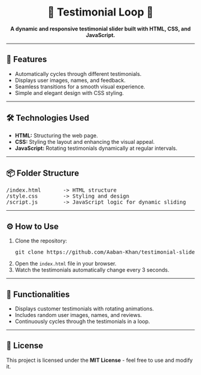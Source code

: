 <h1 align="center">💬 Testimonial Loop 💬</h1>

<p align="center">
  <strong>A dynamic and responsive testimonial slider built with HTML, CSS, and JavaScript.</strong>
</p>

---

<h2>🚀 Features</h2>
<ul>
  <li>Automatically cycles through different testimonials.</li>
  <li>Displays user images, names, and feedback.</li>
  <li>Seamless transitions for a smooth visual experience.</li>
  <li>Simple and elegant design with CSS styling.</li>
</ul>

---

<h2>🛠️ Technologies Used</h2>
<ul>
  <li><strong>HTML:</strong> Structuring the web page.</li>
  <li><strong>CSS:</strong> Styling the layout and enhancing the visual appeal.</li>
  <li><strong>JavaScript:</strong> Rotating testimonials dynamically at regular intervals.</li>
</ul>

---

<h2>📦 Folder Structure</h2>
<pre>
/index.html       -> HTML structure  
/style.css        -> Styling and design  
/script.js        -> JavaScript logic for dynamic sliding  
</pre>

---

<h2>⚙️ How to Use</h2>
<ol>
  <li>Clone the repository:</li>
  <pre>git clone https://github.com/Aaban-Khan/testimonial-slider.git</pre>
  
  <li>Open the <code>index.html</code> file in your browser.</li>
  
  <li>Watch the testimonials automatically change every 3 seconds.</li>
</ol>

---

<h2>🎯 Functionalities</h2>
<ul>
  <li>Displays customer testimonials with rotating animations.</li>
  <li>Includes random user images, names, and reviews.</li>
  <li>Continuously cycles through the testimonials in a loop.</li>
</ul>

---

<h2>📜 License</h2>
<p>This project is licensed under the <strong>MIT License</strong> - feel free to use and modify it.</p>
